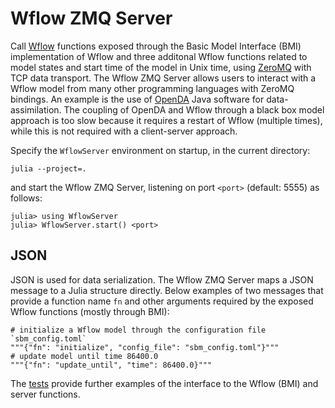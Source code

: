 # Wflow ZMQ Server
Call [Wflow](https://github.com/Deltares/Wflow.jl) functions exposed through the Basic Model
Interface (BMI) implementation of Wflow and three additonal Wflow functions related to model
states and start time of the model in Unix time, using [ZeroMQ](https://zeromq.org/) with
TCP data transport. The Wflow ZMQ Server allows users to interact with a Wflow model from
many other programming languages with ZeroMQ bindings. An example is the use of
[OpenDA](https://openda.org/) Java software for data-assimilation. The coupling of OpenDA
and Wflow through a black box model approach is too slow because it requires a restart of
Wflow (multiple times), while this is not required with a client-server approach.

Specify the `WflowServer` environment on startup, in the current directory:
```
julia --project=.
```
and start the Wflow ZMQ Server, listening on port `<port>` (default: 5555) as follows:
```julia-repl
julia> using WflowServer
julia> WflowServer.start() <port>
```

## JSON
JSON is used for data serialization. The Wflow ZMQ Server maps a JSON message to a Julia
structure directly. Below examples of two messages that provide a function name `fn` and
other arguments required by the exposed Wflow functions (mostly through BMI):

```
# initialize a Wflow model through the configuration file `sbm_config.toml`
"""{"fn": "initialize", "config_file": "sbm_config.toml"}"""
# update model until time 86400.0
"""{"fn": "update_until", "time": 86400.0}"""
```

The [tests](/server/test/) provide further examples of the interface to the Wflow (BMI) and
server functions.